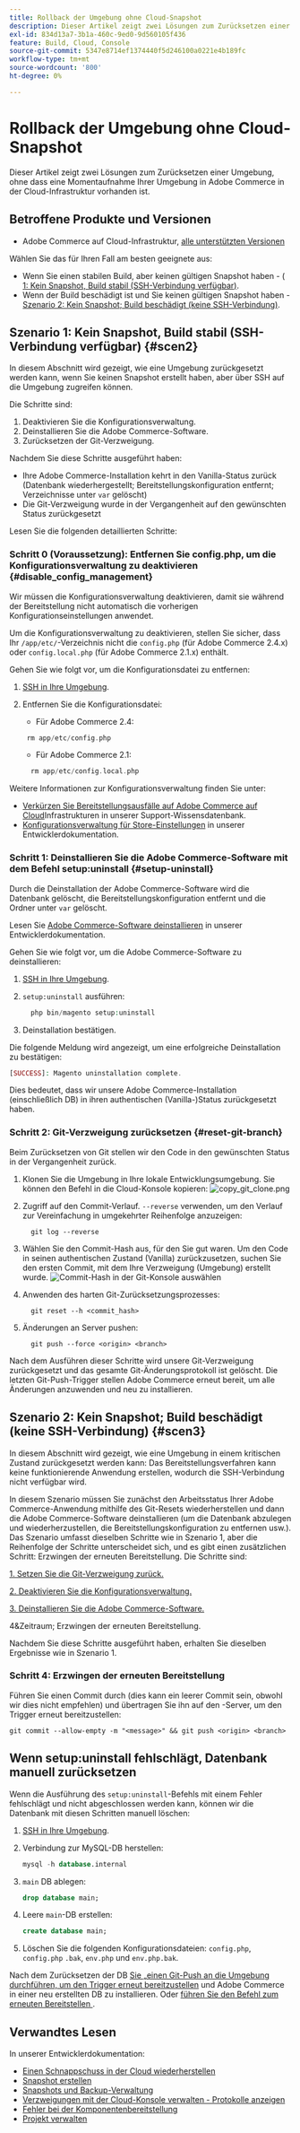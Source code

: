 ```yaml
---
title: Rollback der Umgebung ohne Cloud-Snapshot
description: Dieser Artikel zeigt zwei Lösungen zum Zurücksetzen einer Umgebung, ohne dass eine Momentaufnahme Ihrer Umgebung in Adobe Commerce in der Cloud-Infrastruktur vorhanden ist.
exl-id: 834d13a7-3b1a-460c-9ed0-9d560105f436
feature: Build, Cloud, Console
source-git-commit: 5347e8714ef1374440f5d246100a0221e4b189fc
workflow-type: tm+mt
source-wordcount: '800'
ht-degree: 0%

---
```


# Rollback der Umgebung ohne Cloud-Snapshot

Dieser Artikel zeigt zwei Lösungen zum Zurücksetzen einer Umgebung, ohne dass eine Momentaufnahme Ihrer Umgebung in Adobe Commerce in der Cloud-Infrastruktur vorhanden ist.

## Betroffene Produkte und Versionen

* Adobe Commerce auf Cloud-Infrastruktur, [alle unterstützten Versionen](https://magento.com/sites/default/files/magento-software-lifecycle-policy.pdf)

Wählen Sie das für Ihren Fall am besten geeignete aus:

* Wenn Sie einen stabilen Build, aber keinen gültigen Snapshot haben - ([ 1: Kein Snapshot, Build stabil (SSH-Verbindung verfügbar)](#scen2).
* Wenn der Build beschädigt ist und Sie keinen gültigen Snapshot haben - [Szenario 2: Kein Snapshot; Build beschädigt (keine SSH-Verbindung)](#scen3).

## Szenario 1: Kein Snapshot, Build stabil (SSH-Verbindung verfügbar) {#scen2}

In diesem Abschnitt wird gezeigt, wie eine Umgebung zurückgesetzt werden kann, wenn Sie keinen Snapshot erstellt haben, aber über SSH auf die Umgebung zugreifen können.

Die Schritte sind:

1. Deaktivieren Sie die Konfigurationsverwaltung.
1. Deinstallieren Sie die Adobe Commerce-Software.
1. Zurücksetzen der Git-Verzweigung.

Nachdem Sie diese Schritte ausgeführt haben:

* Ihre Adobe Commerce-Installation kehrt in den Vanilla-Status zurück (Datenbank wiederhergestellt; Bereitstellungskonfiguration entfernt; Verzeichnisse unter `var` gelöscht)
* Die Git-Verzweigung wurde in der Vergangenheit auf den gewünschten Status zurückgesetzt

Lesen Sie die folgenden detaillierten Schritte:

### Schritt 0 (Voraussetzung): Entfernen Sie config.php, um die Konfigurationsverwaltung zu deaktivieren {#disable_config_management}

Wir müssen die Konfigurationsverwaltung deaktivieren, damit sie während der Bereitstellung nicht automatisch die vorherigen Konfigurationseinstellungen anwendet.

Um die Konfigurationsverwaltung zu deaktivieren, stellen Sie sicher, dass Ihr `/app/etc/`-Verzeichnis nicht die `config.php` (für Adobe Commerce 2.4.x) oder `config.local.php` (für Adobe Commerce 2.1.x) enthält.

Gehen Sie wie folgt vor, um die Konfigurationsdatei zu entfernen:

1. [SSH in Ihre Umgebung](https://experienceleague.adobe.com/docs/commerce-cloud-service/user-guide/develop/secure-connections.html).
1. Entfernen Sie die Konfigurationsdatei:
   * Für Adobe Commerce 2.4:

   ```php
    rm app/etc/config.php
   ```

   * Für Adobe Commerce 2.1:

   ```php
     rm app/etc/config.local.php
   ```

Weitere Informationen zur Konfigurationsverwaltung finden Sie unter:

* [Verkürzen Sie Bereitstellungsausfälle auf Adobe Commerce auf Cloud](/help/how-to/general/magento-cloud-reduce-deployment-downtime-with-configuration-management.md)Infrastrukturen in unserer Support-Wissensdatenbank.
* [Konfigurationsverwaltung für Store-Einstellungen](https://experienceleague.adobe.com/docs/commerce-cloud-service/user-guide/configure-store/store-settings.html) in unserer Entwicklerdokumentation.

### Schritt 1: Deinstallieren Sie die Adobe Commerce-Software mit dem Befehl setup:uninstall {#setup-uninstall}


Durch die Deinstallation der Adobe Commerce-Software wird die Datenbank gelöscht, die Bereitstellungskonfiguration entfernt und die Ordner unter `var` gelöscht.

Lesen Sie [Adobe Commerce-Software deinstallieren](https://experienceleague.adobe.com/docs/commerce-operations/installation-guide/tutorials/uninstall.html) in unserer Entwicklerdokumentation.

Gehen Sie wie folgt vor, um die Adobe Commerce-Software zu deinstallieren:

1. [SSH in Ihre Umgebung](https://experienceleague.adobe.com/docs/commerce-cloud-service/user-guide/develop/secure-connections.html).
1. `setup:uninstall` ausführen:

   ```php
     php bin/magento setup:uninstall
   ```

1. Deinstallation bestätigen.

Die folgende Meldung wird angezeigt, um eine erfolgreiche Deinstallation zu bestätigen:

```php
[SUCCESS]: Magento uninstallation complete.
```

Dies bedeutet, dass wir unsere Adobe Commerce-Installation (einschließlich DB) in ihren authentischen (Vanilla-)Status zurückgesetzt haben.

### Schritt 2: Git-Verzweigung zurücksetzen {#reset-git-branch}

Beim Zurücksetzen von Git stellen wir den Code in den gewünschten Status in der Vergangenheit zurück.

1. Klonen Sie die Umgebung in Ihre lokale Entwicklungsumgebung. Sie können den Befehl in die Cloud-Konsole kopieren:    ![copy_git_clone.png](assets/copy_git_clone.png)
1. Zugriff auf den Commit-Verlauf. `--reverse` verwenden, um den Verlauf zur Vereinfachung in umgekehrter Reihenfolge anzuzeigen:

   ```git
     git log --reverse
   ```

1. Wählen Sie den Commit-Hash aus, für den Sie gut waren. Um den Code in seinen authentischen Zustand (Vanilla) zurückzusetzen, suchen Sie den ersten Commit, mit dem Ihre Verzweigung (Umgebung) erstellt wurde.    ![Commit-Hash in der Git-Konsole auswählen](assets/select_commit_hash.png)
1. Anwenden des harten Git-Zurücksetzungsprozesses:

   ```git
     git reset --h <commit_hash>
   ```

1. Änderungen an Server pushen:

   ```git
     git push --force <origin> <branch>
   ```

Nach dem Ausführen dieser Schritte wird unsere Git-Verzweigung zurückgesetzt und das gesamte Git-Änderungsprotokoll ist gelöscht. Die letzten Git-Push-Trigger stellen Adobe Commerce erneut bereit, um alle Änderungen anzuwenden und neu zu installieren.

## Szenario 2: Kein Snapshot; Build beschädigt (keine SSH-Verbindung) {#scen3}

In diesem Abschnitt wird gezeigt, wie eine Umgebung in einem kritischen Zustand zurückgesetzt werden kann: Das Bereitstellungsverfahren kann keine funktionierende Anwendung erstellen, wodurch die SSH-Verbindung nicht verfügbar wird.

In diesem Szenario müssen Sie zunächst den Arbeitsstatus Ihrer Adobe Commerce-Anwendung mithilfe des Git-Resets wiederherstellen und dann die Adobe Commerce-Software deinstallieren (um die Datenbank abzulegen und wiederherzustellen, die Bereitstellungskonfiguration zu entfernen usw.). Das Szenario umfasst dieselben Schritte wie in Szenario 1, aber die Reihenfolge der Schritte unterscheidet sich, und es gibt einen zusätzlichen Schritt: Erzwingen der erneuten Bereitstellung. Die Schritte sind:

[1. Setzen Sie die Git-Verzweigung zurück.](/help/how-to/general/reset-environment-on-cloud.md#reset-git-branch)

[2. Deaktivieren Sie die Konfigurationsverwaltung.](/help/how-to/general/reset-environment-on-cloud.md#disable_config_management)

[3. Deinstallieren Sie die Adobe Commerce-Software.](/help/how-to/general/reset-environment-on-cloud.md#setup-uninstall)

4&amp;Zeitraum; Erzwingen der erneuten Bereitstellung.

Nachdem Sie diese Schritte ausgeführt haben, erhalten Sie dieselben Ergebnisse wie in Szenario 1.

### Schritt 4: Erzwingen der erneuten Bereitstellung

Führen Sie einen Commit durch (dies kann ein leerer Commit sein, obwohl wir dies nicht empfehlen) und übertragen Sie ihn auf den -Server, um den Trigger erneut bereitzustellen:

```git
git commit --allow-empty -m "<message>" && git push <origin> <branch>
```

## Wenn setup:uninstall fehlschlägt, Datenbank manuell zurücksetzen

Wenn die Ausführung des `setup:uninstall`-Befehls mit einem Fehler fehlschlägt und nicht abgeschlossen werden kann, können wir die Datenbank mit diesen Schritten manuell löschen:

1. [SSH in Ihre Umgebung](https://experienceleague.adobe.com/docs/commerce-cloud-service/user-guide/develop/secure-connections.html).
1. Verbindung zur MySQL-DB herstellen:

   ```sql
   mysql -h database.internal
   ```

1. `main` DB ablegen:

   ```sql
   drop database main;
   ```

1. Leere `main`-DB erstellen:

   ```sql
   create database main;
   ```

1. Löschen Sie die folgenden Konfigurationsdateien: `config.php`, `config.php` `.bak`, `env.php` und `env.php.bak`.

Nach dem Zurücksetzen der DB [ Sie „einen Git-Push an die Umgebung durchführen, um den Trigger erneut bereitzustellen](https://experienceleague.adobe.com/docs/commerce-cloud-service/user-guide/dev-tools/cloud-cli.html#git-commands) und Adobe Commerce in einer neu erstellten DB zu installieren. Oder [führen Sie den Befehl zum erneuten Bereitstellen ](https://experienceleague.adobe.com/docs/commerce-cloud-service/user-guide/dev-tools/cloud-cli.html#environment-commands).

## Verwandtes Lesen

In unserer Entwicklerdokumentation:

* [Einen Schnappschuss in der Cloud wiederherstellen](https://experienceleague.adobe.com/en/docs/commerce-cloud-service/user-guide/develop/storage/snapshots#restore-a-manual-backup)
* [Snapshot erstellen](https://experienceleague.adobe.com/en/docs/commerce-cloud-service/user-guide/develop/storage/snapshots#create-a-manual-backup)
* [Snapshots und Backup-Verwaltung](https://experienceleague.adobe.com/en/docs/commerce-cloud-service/user-guide/develop/storage/snapshots)
* [Verzweigungen mit der Cloud-Konsole verwalten - Protokolle anzeigen](https://experienceleague.adobe.com/docs/commerce-cloud-service/user-guide/project/console-branches.html?lang=en#view-logs)
* [Fehler bei der Komponentenbereitstellung](https://experienceleague.adobe.com/docs/commerce-cloud-service/user-guide/develop/deploy/recover-failed-deployment.html)
* [Projekt verwalten](https://experienceleague.adobe.com/docs/commerce-cloud-service/user-guide/project/overview.html#configure-the-project)

